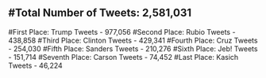 #Total Number of Tweets: 2,581,031 
---
#First Place: Trump Tweets - 977,056
#Second Place: Rubio Tweets - 438,858
#Third Place: Clinton Tweets - 429,341
#Fourth Place: Cruz Tweets - 254,030
#Fifth Place: Sanders Tweets - 210,276
#Sixth Place: Jeb! Tweets - 151,714
#Seventh Place: Carson Tweets - 74,452
#Last Place: Kasich Tweets - 46,224
